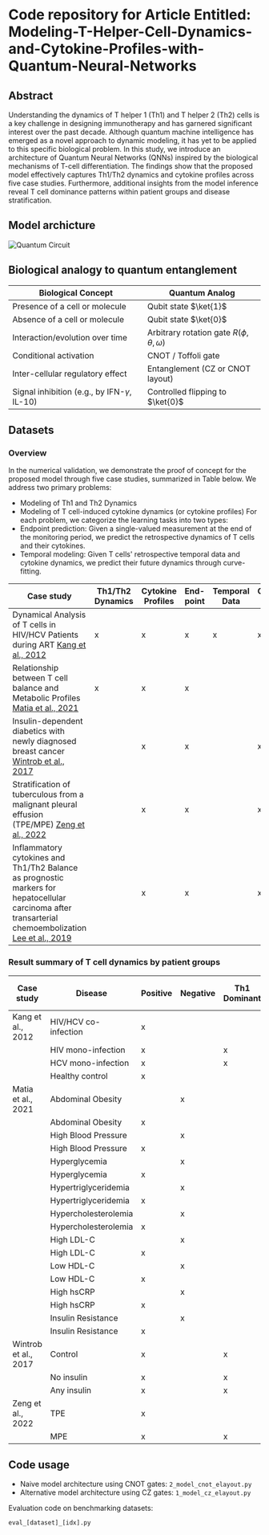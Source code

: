 # Code repository for Article Entitled: Modeling-T-Helper-Cell-Dynamics-and-Cytokine-Profiles-with-Quantum-Neural-Networks
## Abstract
Understanding the dynamics of T helper 1 (Th1) and T helper 2 (Th2) cells is a key challenge in designing immunotherapy and has garnered significant interest over the past decade. Although quantum machine intelligence has emerged as a novel approach to dynamic modeling, it has yet to be applied to this specific biological problem. In this study, we introduce an architecture of Quantum Neural Networks (QNNs) inspired by the biological mechanisms of T-cell differentiation. The findings show that the proposed model effectively captures Th1/Th2 dynamics and cytokine profiles across five case studies. Furthermore, additional insights from the model inference reveal T cell dominance patterns within patient groups and disease stratification.

## Model archicture

![Quantum Circuit](quantumCircuit.png)

## Biological analogy to quantum entanglement

| **Biological Concept**                                       | **Quantum Analog**                         |
|--------------------------------------------------------------|---------------------------------------------|
| Presence of a cell or molecule                               | Qubit state $\ket{1}$                       |
| Absence of a cell or molecule                                | Qubit state $\ket{0}$                       |
| Interaction/evolution over time                              | Arbitrary rotation gate $R(\phi,\theta,\omega)$ |
| Conditional activation                                       | CNOT / Toffoli gate                         |
| Inter-cellular regulatory effect                             | Entanglement (CZ or CNOT layout)           |
| Signal inhibition (e.g., by IFN-$\gamma$, IL-10)             | Controlled flipping to $\ket{0}$           |

## Datasets
### Overview
In the numerical validation, we demonstrate the proof of concept for the proposed model through five case studies, summarized in Table below. We address two primary problems:
- Modeling of Th1 and Th2 Dynamics
- Modeling of T cell-induced cytokine dynamics (or cytokine profiles)
For each problem, we categorize the learning tasks into two types:
- Endpoint prediction: Given a single-valued measurement at the end of the monitoring period, we predict the retrospective dynamics of T cells and their cytokines.
- Temporal modeling: Given T cells' retrospective temporal data and cytokine dynamics, we predict their future dynamics through curve-fitting.

| **Case study** | **Th1/Th2 Dynamics** | **Cytokine Profiles** | **End-point** | **Temporal Data** | **Group-wise** |
|----------------|----------------------|------------------------|----------------|-------------------|----------------|
| Dynamical Analysis of T cells in HIV/HCV Patients during ART [Kang et al., 2012](#) | x | x | x | x | x |
| Relationship between T cell balance and Metabolic Profiles [Matia et al., 2021](#) | x | x | x |   |   |
| Insulin-dependent diabetics with newly diagnosed breast cancer [Wintrob et al., 2017](#) |   | x | x |   | x |
| Stratification of tuberculous from a malignant pleural effusion (TPE/MPE) [Zeng et al., 2022](#) |   | x | x |   | x |
| Inflammatory cytokines and Th1/Th2 Balance as prognostic markers for hepatocellular carcinoma after transarterial chemoembolization [Lee et al., 2019](#) |   | x | x |   | x |


### Result summary of T cell dynamics by patient groups

| **Case study**         | **Disease**            | **Positive** | **Negative** | **Th1 Dominant** | **Th2 Dominant** | **Th1/Th2 Ratio Range** |
|------------------------|------------------------|--------------|--------------|------------------|------------------|--------------------------|
| Kang et al., 2012      | HIV/HCV co-infection   | x            |              |                  | x                | [0, 1.2]                 |
|                        | HIV mono-infection     | x            |              | x                |                  | [0, 1.2]                 |
|                        | HCV mono-infection     | x            |              | x                |                  | [1, 5]                   |
|                        | Healthy control        | x            |              |                  | x                | [0, 1]                   |
| Matia et al., 2021     | Abdominal Obesity      |              | x            |                  | x                | [0, 1]                   |
|                        | Abdominal Obesity      | x            |              |                  | x                | [0, 1.5]                 |
|                        | High Blood Pressure    |              | x            |                  | x                | [0, 1]                   |
|                        | High Blood Pressure    | x            |              |                  | x                | [0, 1.5]                 |
|                        | Hyperglycemia          |              | x            |                  | x                | [0, 0.8]                 |
|                        | Hyperglycemia          | x            |              |                  | x                | [0, 0.8]                 |
|                        | Hypertriglyceridemia   |              | x            |                  | x                | [0, 0.8]                 |
|                        | Hypertriglyceridemia   | x            |              |                  | x                | [0, 2]                   |
|                        | Hypercholesterolemia   |              | x            |                  | x                | [0, 0.8]                 |
|                        | Hypercholesterolemia   | x            |              |                  | x                | [0, 2]                   |
|                        | High LDL-C             |              | x            |                  | x                | [0, 0.8]                 |
|                        | High LDL-C             | x            |              |                  | x                | [0, 1]                   |
|                        | Low HDL-C              |              | x            |                  | x                | [0, 1.2]                 |
|                        | Low HDL-C              | x            |              |                  | x                | [0, 0.8]                 |
|                        | High hsCRP             |              | x            |                  | x                | [0, 0.8]                 |
|                        | High hsCRP             | x            |              |                  | x                | [0, 1.6]                 |
|                        | Insulin Resistance     |              | x            |                  | x                | [0, 1]                   |
|                        | Insulin Resistance     | x            |              |                  | x                | [0, 1.5]                 |
| Wintrob et al., 2017   | Control                | x            |              | x                |                  | [0, 1.2]                 |
|                        | No insulin             | x            |              | x                |                  | [1, 5]                   |
|                        | Any insulin            | x            |              | x                |                  | [1, 5]                   |
| Zeng et al., 2022      | TPE                    | x            |              |                  | x                | [0, 1]                   |
|                        | MPE                    | x            |              | x                |                  | [1, 7]                   |

## Code usage
- Naive model architecture using CNOT gates: `2_model_cnot_elayout.py`
- Alternative model architecture using CZ gates: `1_model_cz_elayout.py`

Evaluation code on benchmarking datasets:
```python
eval_[dataset]_[idx].py
```
